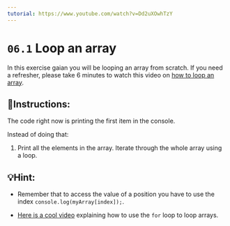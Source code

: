 ```yaml
---
tutorial: https://www.youtube.com/watch?v=Dd2uXOwhTzY
---
```


# `06.1` Loop an array

In this exercise gaian you will be looping an array from scratch. If you need a refresher, please take 6 minutes to watch this video on [how to loop an array](https://www.youtube.com/watch?v=24Wpg6njlYI).

## 📝Instructions:

The code right now is printing the first item in the console. 

Instead of doing that:

1. Print all the elements in the array. Iterate through the whole array using a loop.

## 💡Hint:

+ Remember that to access the value of a position you have to use the index `console.log(myArray[index]);`.

+ [Here is a cool video](https://www.youtube.com/watch?v=24Wpg6njlYI) explaining how to use the `for` loop to loop arrays.
